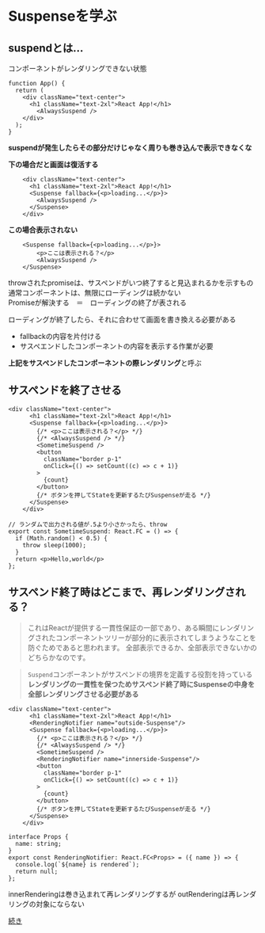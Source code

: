 # Suspenseを学ぶ  
 ## suspendとは...  
コンポーネントがレンダリングできない状態  

```   
function App() {
  return (
    <div className="text-center">
      <h1 className="text-2xl">React App!</h1>
        <AlwaysSuspend />
    </div>
  );
}
```   
**suspendが発生したらその部分だけじゃなく周りも巻き込んで表示できなくな**  

**下の場合だと画面は復活する**  
```   
    <div className="text-center">
      <h1 className="text-2xl">React App!</h1>
      <Suspense fallback={<p>loading...</p>}>
        <AlwaysSuspend />
      </Suspense>
    </div>
```   

**この場合表示されない**  
```   
    <Suspense fallback={<p>loading...</p>}>
        <p>ここは表示される？</p>
        <AlwaysSuspend />
    </Suspense>
```   

throwされたpromiseは、サスペンドがいつ終了すると見込まれるかを示すもの  
通常コンポーネントは、無限にローディングは続かない  
Promiseが解決する　＝　ローディングの終了が表される  


ローディングが終了したら、それに合わせて画面を書き換える必要がある  
* fallbackの内容を片付ける  
* サスペエンドしたコンポーネントの内容を表示する作業が必要  

**上記をサスペンドしたコンポーネントの際レンダリング**と呼ぶ  

## サスペンドを終了させる  
```
<div className="text-center">
      <h1 className="text-2xl">React App!</h1>
      <Suspense fallback={<p>loading...</p>}>
        {/* <p>ここは表示される？</p> */}
        {/* <AlwaysSuspend /> */}
        <SometimeSuspend />
        <button
          className="border p-1"
          onClick={() => setCount((c) => c + 1)}
        >
          {count}
        </button>
        {/* ボタンを押してStateを更新するたびSuspenseが走る */}
      </Suspense>
    </div>

// ランダムで出力される値が.5より小さかったら、throw
export const SometimeSuspend: React.FC = () => {
  if (Math.random() < 0.5) {
    throw sleep(1000);
  }
  return <p>Hello,world</p>
};
```

## サスペンド終了時はどこまで、再レンダリングされる？

>これはReactが提供する一貫性保証の一部であり、ある瞬間にレンダリングされたコンポーネントツリーが部分的に表示されてしまうようなことを防ぐためであると思われます。
>全部表示できるか、全部表示できないかのどちらかなのです。

> `Suspend`コンポーネントがサスペンドの境界を定義する役割を持っている
**レンダリングの一貫性を保つためサスペンド終了時にSuspenseの中身を全部レンダリングさせる必要がある**

```
<div className="text-center">
      <h1 className="text-2xl">React App!</h1>
      <RenderingNotifier name="outside-Suspense"/>
      <Suspense fallback={<p>loading...</p>}>
        {/* <p>ここは表示される？</p> */}
        {/* <AlwaysSuspend /> */}
        <SometimeSuspend />
        <RenderingNotifier name="innerside-Suspense"/>
        <button
          className="border p-1"
          onClick={() => setCount((c) => c + 1)}
        >
          {count}
        </button>
        {/* ボタンを押してStateを更新するたびSuspenseが走る */}
      </Suspense>
    </div>
```
```
interface Props {
  name: string;
}
export const RenderingNotifier: React.FC<Props> = ({ name }) => {
  console.log(`${name} is rendered`);
  return null;
};
```
innerRenderingは巻き込まれて再レンダリングするが
outRenderingは再レンダリングの対象にならない

[続き](https://zenn.dev/uhyo/books/react-concurrent-handson/viewer/observe-suspense#%E3%82%B5%E3%82%B9%E3%83%9A%E3%83%B3%E3%83%89%E7%B5%82%E4%BA%86%E6%99%82%E3%81%AF%E3%81%A9%E3%81%93%E3%81%BE%E3%81%A7%E3%81%8C%E5%86%8D%E3%83%AC%E3%83%B3%E3%83%80%E3%83%AA%E3%83%B3%E3%82%B0%E3%81%95%E3%82%8C%E3%82%8B%E3%81%AE%E3%81%8B%EF%BC%9F)